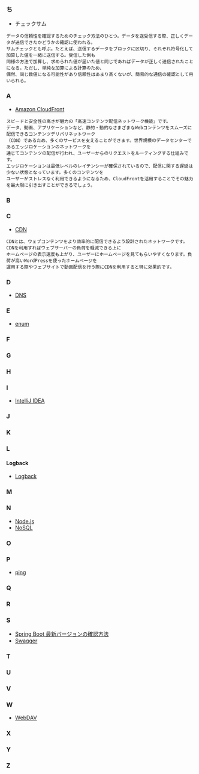 ### ち
- チェックサム
```
データの信頼性を確認するためのチェック方法のひとつ。データを送受信する際、正しくデータが送信できたかどうかの確認に使われる。
サムチェックとも呼ぶ。たとえば、送信するデータをブロックに区切り、それぞれ符号化して加算した値を一緒に送信する。受信した側も
同様の方法で加算し、求められた値が届いた値と同じであればデータが正しく送信されたことになる。ただし、単純な加算による計算のため、
偶然、同じ数値になる可能性があり信頼性はあまり高くないが、簡易的な通信の確認として用いられる。
```

### A
- [Amazon CloudFront](https://www.wafcharm.com/blog/cloudfront-for-beginners/)
```
スピードと安全性の高さが魅力の「高速コンテンツ配信ネットワーク機能」です。
データ、動画、アプリケーションなど、静的・動的なさまざまなWebコンテンツをスムーズに配信できるコンテンツデリバリネットワーク
（CDN）であるため、多くのサービスを支えることができます。世界規模のデータセンターであるエッジロケーションのネットワークを
通じてコンテンツの配信が行われ、ユーザーからのリクエストをルーティングする仕組みです。
エッジロケーションは最低レベルのレイテンシーが確保されているので、配信に関する遅延は少ない状態となっています。多くのコンテンツを
ユーザーがストレスなく利用できるようになるため、CloudFrontを活用することでその魅力を最大限に引き出すことができるでしょう。
```
### B
### C
- [CDN](https://www.kagoya.jp/howto/network/cdn/)
```
CDNとは、ウェブコンテンツをより効率的に配信できるよう設計されたネットワークです。CDNを利用すればウェブサーバーの負荷を軽減できる上に
ホームページの表示速度も上がり、ユーザーにホームページを見てもらいやすくなります。負荷が高いWordPressを使ったホームページを
運用する際やウェブサイトで動画配信を行う際にCDNを利用すると特に効果的です。
```
### D
- [DNS](https://blog.senseshare.jp/dns.html)
### E
- [enum](https://tkmtys.hatenablog.com/entry/2015/10/11/182918)
### F
### G
### H
### I
- [IntelliJ IDEA](https://qiita.com/yoppe/items/f7cbeb825c071691d3f2)
### J
### K
### L
#### Logback
- [Logback](https://b1san-blog.com/post/spring/spring-log/)
### M
### N
- [Node.js](https://qiita.com/non_cal/items/a8fee0b7ad96e67713eb)
- [NoSQL](https://qiita.com/t_nakayama0714/items/0ff7644666f0122cfba1#nosql-vs-yesql)
### O
### P
- [ping](https://www.rbbtoday.com/kurabetenet/ping/)
### Q
### R
### S
- [Spring Boot 最新バージョンの確認方法](https://yu-report.com/entry/springbootversion/)
- [Swagger](https://qiita.com/gcyata/items/342073fa7607fd4082bd)
### T
### U
### V
### W
- [WebDAV](https://www.kagoya.jp/howto/it-glossary/server/webdav/)
### X
### Y
### Z
